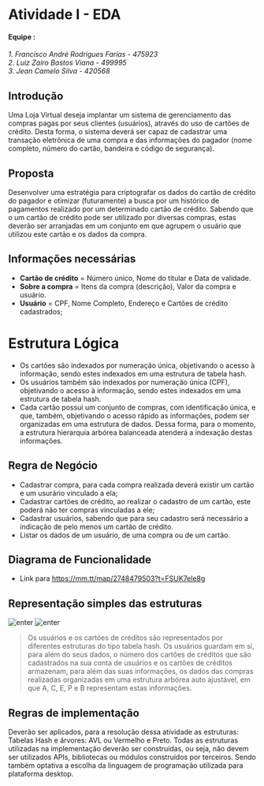 # Atividade I - EDA
#### Equipe :
 _1. Francisco André Rodrigues Farias - 475923_ <br />
_2. Luiz Zairo Bastos Viana - 499995_ <br />
_3. Jean Camelo Silva - 420568_ <br />

## Introdução
Uma Loja Virtual deseja implantar um sistema de gerenciamento das compras pagas por seus clientes (usuários), através do uso de cartões de crédito. Desta forma, o sistema deverá ser capaz de cadastrar uma transação eletrônica de uma compra e das informações do pagador (nome completo, número do cartão, bandeira e código de segurança).



## Proposta 
Desenvolver uma estratégia para criptografar os dados do cartão de crédito do pagador e otimizar (futuramente) a busca por um histórico de pagamentos realizado por um determinado cartão de crédito. Sabendo que o um cartão de crédito pode ser utilizado por diversas compras, estas deverão ser arranjadas em um conjunto em que agrupem o usuário que utilizou este cartão e os dados da compra.

## Informações necessárias 

 - **Cartão de crédito** = Número único, Nome do titular e Data de validade.
 -  **Sobre a compra** = Itens da compra (descrição), Valor da compra e usuário.
 - **Usuário** = CPF, Nome Completo, Endereço e Cartões de crédito cadastrados;


# Estrutura Lógica  

- Os cartões são indexados por numeração única, objetivando o acesso à informação, sendo estes indexados em uma estrutura de tabela hash. 
- Os usuários também são indexados por numeração única (CPF), objetivando o acesso à informação, sendo estes indexados em uma estrutura de tabela hash. 
- Cada cartão possui um conjunto de compras, com identificação única, e que, também, objetivando o acesso rápido as informações, podem ser organizadas em uma estrutura de dados. Dessa forma, para o momento, a estrutura hierarquia arbórea balanceada atenderá a indexação destas informações.

## Regra de Negócio 

- Cadastrar compra, para cada compra realizada deverá existir um cartão e um usurário vinculado a ela; 
- Cadastrar cartões de crédito, ao realizar o cadastro de um cartão, este poderá não ter compras vinculadas a ele; 
 - Cadastrar usuários, sabendo que para seu cadastro será necessário a indicação de pelo menos um cartão de crédito. 
 - Listar os dados de um usuário, de uma compra ou de um cartão.

## Diagrama de Funcionalidade 
- Link para https://mm.tt/map/2748479503?t=FSUK7ele8g

## Representação simples das estruturas

![enter](https://i.ibb.co/NZq9wgK/usuario.png)
![enter ](https://i.ibb.co/h9BzpjD/carato.png)
> Os usuários e os cartões de créditos são representados por diferentes estruturas do tipo tabela hash. Os usuários guardam em si, para além do seus dados, o número dos cartões de créditos que são cadastrados na sua conta de usuários e os cartões de créditos armazenam, para além das suas informações, os dados das compras realizadas organizadas em uma estrutura arbórea auto ajustável, em que A, C, E, P e B representam estas informações.
>
## Regras de implementação 
Deverão ser aplicados, para a resolução dessa atividade as estruturas: Tabelas Hash e árvores: AVL ou Vermelho e Preto. Todas as estruturas utilizadas na implementação deverão ser construídas, ou seja, não devem ser utilizados APIs, bibliotecas ou módulos construídos por terceiros. Sendo também optativa a escolha da linguagem de programação utilizada para plataforma desktop.






